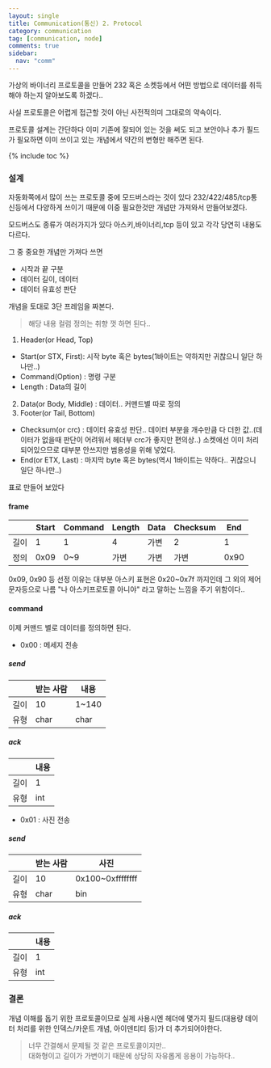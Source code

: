 ```yaml
---
layout: single
title: Communication(통신) 2. Protocol
category: communication
tag: [communication, node]
comments: true
sidebar:
  nav: "comm"
---
```


가상의 바이너리 프로토콜을 만들어 232 혹은 소켓등에서 어떤 방법으로 데이터를 취득해야 하는지 알아보도록 하겠다..

사실 프로토콜은 어렵게 접근할 것이 아닌 사전적의미 그대로의 약속이다. 

프로토콜 설계는 간단하다 이미 기존에 잘되어 있는 것을 써도 되고 보안이나 추가 필드가 필요하면 이미 쓰이고 있는 개념에서 약간의 변형만 해주면 된다.

{% include toc %}

### 설계

자동화쪽에서 많이 쓰는 프로토콜 중에 모드버스라는 것이 있다 232/422/485/tcp통신등에서 다양하게 쓰이기 때문에 이중 필요한것만 개념만 가져와서 만들어보겠다.

모드버스도 종류가 여러가지가 있다 아스키,바이너리,tcp 등이 있고 각각 당연히 내용도 다르다.

그 중 중요한 개념만 가져다 쓰면

- 시작과 끝 구분  
- 데이터 길이, 데이터
- 데이터 유효성 판단 

개념을 토대로 3단 프레임을 짜본다.

> 해당 내용 컬럼 정의는 취향 껏 하면 된다..

1. Header(or Head, Top)  
  - Start(or STX, First): 시작 byte 혹은 bytes(1바이트는 약하지만 귀찮으니 일단 하나만..)
  - Command(Option) : 명령 구분
  - Length : Data의 길이
2. Data(or Body, Middle) : 데이터.. 커맨드별 따로 정의
3. Footer(or Tail, Bottom)
  - Checksum(or crc) : 데이터 유효성 판단.. 데이터 부분을 개수만큼 다 더한 값..(데이터가 없을때 판단이 어려워서 헤더부 crc가 좋지만 편의상..) 소켓에선 이미 처리되어있으므로 대부분 안쓰지만 범용성을 위해 넣었다. 
  - End(or ETX, Last) : 마지막 byte 혹은 bytes(역시 1바이트는 약하다.. 귀찮으니 일단 하나만..)

표로 만들어 보았다

#### frame

|     | Start     | Command   | Length    | Data      | Checksum     | End          |
| --- | ---       | ---       | ---       | ---       | ---       | ---       |
| 길이 | 1     |  1  | 4    | 가변      | 2     | 1          |
| 정의 | 0x09     |  0~9  | 가변    | 가변     | 가변     | 0x90          |

0x09, 0x90 등 선정 이유는 대부분 아스키 표현은 0x20~0x7f 까지인데 그 외의 제어문자등으로 나름 "나 아스키프로토콜 아니야" 라고 말하는 느낌을 주기 위함이다..  

#### command

이제 커맨드 별로 데이터를 정의하면 된다.

- 0x00 : 메세지 전송

##### send

|    | 받는 사람 | 내용 |
| --- | --- | --- |
| 길이 | 10 | 1~140 |
| 유형 | char | char |

##### ack

|    | 내용 |
| --- | --- |
| 길이 | 1 |
| 유형 | int |

- 0x01 : 사진 전송  

##### send

|    | 받는 사람 | 사진 |
| --- | --- | --- |
| 길이 | 10 | 0x100~0xffffffff |
| 유형 | char | bin |

##### ack

|    | 내용 |
| --- | --- |
| 길이 | 1 |
| 유형 | int |


### 결론

개념 이해를 돕기 위한 프로토콜이므로 실제 사용시엔 헤더에 몇가지 필드(대용량 데이터 처리를 위한 인덱스/카운트 개념, 아이덴티티 등)가 더 추가되어야한다.

> 너무 간결해서 문제될 것 같은 프로토콜이지만..  
대화형이고 길이가 가변이기 때문에 상당히 자유롭게 응용이 가능하다..  
